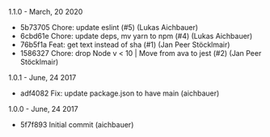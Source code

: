 1.1.0 - March, 20 2020

* 5b73705 Chore: update eslint (#5) (Lukas Aichbauer)
* 6cbd61e Chore: update deps, mv yarn to npm (#4) (Lukas Aichbauer)
* 76b5f1a Feat: get text instead of sha (#1) (Jan Peer Stöcklmair)
* 1586327 Chore: drop Node v < 10 | Move from ava to jest (#2) (Jan Peer Stöcklmair)

1.0.1 - June, 24 2017

* adf4082 Fix: update package.json to have main (aichbauer)

1.0.0 - June, 24 2017

* 5f7f893 Initial commit (aichbauer)
